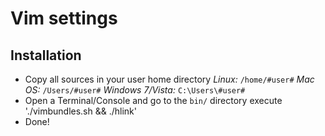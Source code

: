 # Vim settings

## Installation
 * Copy all sources in your user home directory
  *Linux:* `/home/#user#`
  *Mac OS:* `/Users/#user#` 
  *Windows 7/Vista:* `C:\Users\#user#`
 * Open a Terminal/Console and go to the `bin/` directory execute './vimbundles.sh && ./hlink'
 * Done!
  